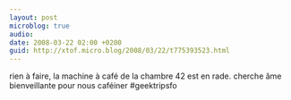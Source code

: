 ```yaml
---
layout: post
microblog: true
audio: 
date: 2008-03-22 02:00 +0200
guid: http://xtof.micro.blog/2008/03/22/t775393523.html
---
```

rien à faire, la machine à café de la chambre 42 est en rade. cherche âme bienveillante pour nous caféiner #geektripsfo
